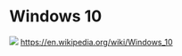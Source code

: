 
# Windows 10
![](https://github.com/nondejus/microsoft-house-of-the-future/blob/main/ArtBoard%20Image%20(229).jpg)
https://en.wikipedia.org/wiki/Windows_10


